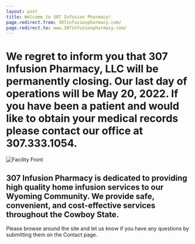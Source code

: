 ```yaml
---
layout: post
title: Welcome to 307 Infusion Pharmacy!
page.redirect.from: 307infusionpharmacy.com/
page.redirect.to: www.307infusionpharmacy.com/
---
```

<h1>We regret to inform you that 307 Infusion Pharmacy, LLC will be permanently closing. Our last day of operations will be May 20, 2022. If you have been a patient and would like to obtain your medical records please contact our office at 307.333.1054.</h1>

<img src="/images/Facility/front_logo.webp" alt="Facility Front">

<h2>307 Infusion Pharmacy is dedicated to providing high quality home infusion services to our Wyoming Community. We provide safe, convenient, and cost-effective services throughout the Cowboy State.</h2>

Please browse around the site and let us know if you have any questions by submitting them on the Contact page.


